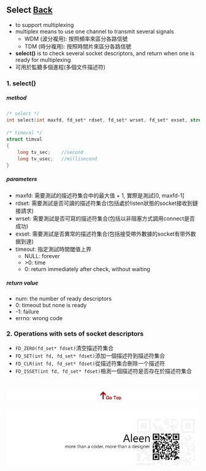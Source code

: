 ## Select [Back](./../Coding.md)

- to support multiplexing
- multiplex means to use one channel to transmit several signals
	- WDM (波分複用): 按照頻率來區分各路信號
	- TDM (時分複用): 按照時間片來區分各路信號
- **select()** is to check several socket descriptors, and return when one is ready for multiplexing
- 可用於監聽多個進程(多個文件描述符)

### 1. select()
##### method

```c
/* select */
int select(int maxfd, fd_set* rdset, fd_set* wrset, fd_set* exset, struct timeval* timeout)

/* timeval */
struct timval
{
	long tv_sec;	//second
	long tv_usec;	//millisecond
}

```

##### parameters
- maxfd: 需要測試的描述符集合中的最大值 + 1, 實際是測試[0, maxfd-1]
- rdset: 需要測試是否可讀的描述符集合(包括處於listen狀態的socket接收到鏈接請求)
- wrset: 需要測試是否可寫的描述符集合(包括以非阻塞方式調用connect是否成功)
- exset: 需要測試是否異常的描述符集合(包括接受帶外數據的socket有带外数据到達)
- timeout: 指定測試時間閾值上界
	- NULL: forever
	- \>0: time
	- 0: return immediately after check, without waiting

##### return value
- num: the number of ready descriptors
- 0: timeout but none is ready
- -1: failure
- errno: wrong code

### 2. Operations with sets of  socket descriptors
- ```FD_ZERO(fd_set* fdset)```清空描述符集合
- ```FD_SET(int fd, fd_set* fdset)```添加一個描述符到描述符集合
- ```FD_CLR(int fd, fd_set* fdset)```從描述符集合刪除一个描述符
- ```FD_ISSET(int fd, fd_set* fdset)```檢測一個描述符是否存在於描述符集合

<a href="#" style="left:200px;"><img src="./../../../pic/gotop.png"></a>
=====
<a href="http://aleen42.github.io/" target="_blank" ><img src="./../../../pic/tail.gif"></a>
